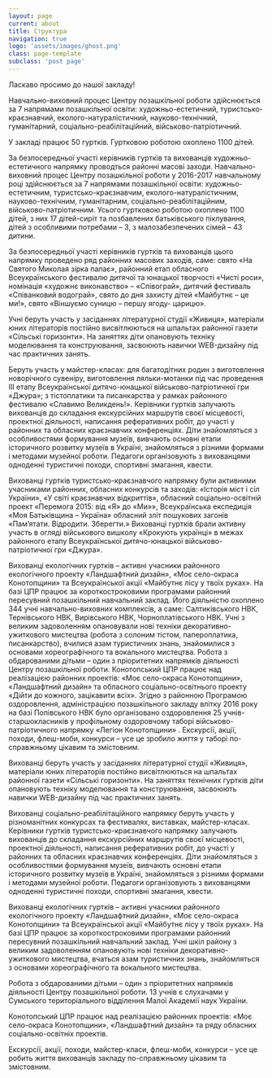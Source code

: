 ```yaml
---
layout: page
current: about
title: Структура
navigation: true
logo: 'assets/images/ghost.png'
class: page-template
subclass: 'post page'
---
```


Ласкаво просимо до нашої закладу!

Навчально-виховний процес Центру позашкільної роботи здійснюється за 7 напрямами позашкільної освіти: художньо-естетичний, туристсько-краєзнавчий, еколого-натуралістичний, науково-технічний, гуманітарний, соціально-реабілітаційний, військово-патріотичний.

У закладі працює 50 гуртків. Гуртковою роботою охоплено 1100 дітей.

За безпосередньої участі керівників гуртків та вихованців художньо-естетичного напрямку проводться районні масові заходи. Навчально-виховний процес Центру позашкільної роботи у 2016-2017 навчальному році здійснюється за 7 напрямами позашкільної освіти: художньо-естетичним, туристсько-краєзнавчим, еколого-натуралістичним, науково-технічним, гуманітарним, соціально-реабілітаційним, військово-патріотичним. Усього гуртковою роботою охоплено 1100 дітей, з них 17 дітей-сиріт та позбавлених батьківського піклування, дітей з особливими потребами – 3, з малозабезпечених сімей – 43 дитини.

За безпосередньої участі керівників гуртків та вихованців цього напрямку проведено ряд районних масових заходів, саме: свято «На Святого Миколая зірка палає», районний етап обласного Всеукраїнського фестивалю дитячої та юнацької творчості «Чисті роси», номінація «художнє виконавство» – «Співограй», дитячий фестиваль «Співанковий водограй», свято до дня захисту дітей «Майбутнє – це ми!», свято «Віншуємо суницю – першу ягоду- царицю».

Учні беруть участь у засіданнях літературної студії «Живиця», матеріали юних літераторів постійно висвітлюються на шпальтах районної газети «Сільські горизонти».
На заняттях діти опановують техніку моделювання та конструювання, засвоюють навички WEB-дизайну під час практичних занять.

Беруть участь у майстер-класах: для багатодітних родин з виготовлення новорічного сувеніру, виготовлення ляльки-мотанки під час проведення ІІІ етапу Всеукраїнської дитячо-юнацької військово-патріотичної гри «Джура»; з тістоплатики та писанкарства у рамках районного фестивалю «Славимо Великдень!».
Керівники гуртків залучають вихованців до складання екскурсійних маршрутів своєї місцевості, проектної діяльності, написання реферативних робіт, до участі у районних та обласних краєзнавчих конференціях. Діти знайомляться з особливостями формування музеїв, вивчають основні етапи історичного розвитку музеїв в Україні, знайомляться з різними формами і методами музейної роботи. Педагоги організовують з вихованцями одноденні туристичні походи, спортивні змагання, квести.

Вихованці гуртків туристсько-краєзнавчого напрямку були активними учасниками районних, обласних конкурсів та заходів: «Історія міст і сіл України», «У світі краєзнавчих відкриттів», обласний соціально-освітній проект «Перемога 2015: від «Я» до «Ми»», Всеукраїнська експедиція «Моя Батьківщина – Україна» обласний зліт пошукових загонів «Пам’ятати. Відродити. Зберегти.» Вихованці гуртків брали активну участь в огляді військового вишколу «Крокують українці» в межах районного етапу Всеукраїнської дитячо-юнацької військово-патріотичної гри «Джура».

Вихованці екологічних гуртків – активні учасники районного екологічного проекту «Ландшафтний дизайн», «Моє село-окраса Конотопщини» та Всеукраїнської акції «Майбутнє лісу у твоїх руках».
На базі ЦПР працює за короткостроковими програмами районний пересувний позашкільний навчальний заклад. Його діяльністю охоплено 344 учні навчально-виховних комплексів, а саме: Салтиківського НВК, Тернівського НВК, Вирівського НВК, Чорноплатівського НВК. Учні з великим задоволенням опановували нові техніки декоративно-ужиткового мистецтва (робота з солоним тістом, папероплатика, писанкарство), вчилися азам туристичних знань, знайомилися з основами хореографічного та вокального мистецтва.
Робота з обдарованими дітьми – один з пріоритетних напрямків діяльності Центру позашкільної роботи.
Конотопський ЦПР працює над реалізацією районних проектів: «Моє село-окраса Конотопщини», «Ландшафтний дизайн» та обласного соціально-освітнього проекту «Дійти до кожного, зацікавити всіх».
Згідно з районною Програмою оздоровлення, адміністрацією позашкільного закладу влітку 2016 року на базі Попівського НВК було організовано оздоровлення 25 учнів-старшокласників у профільному оздоровчому таборі військово-патріотичного напрямку «Легіон Конотопщини» . Екскурсії, акції, походи, флеш-моби, конкурси – усе це зробило життя у таборі по-справжньому цікавим та змістовним.

Вихованці беруть участь у засіданнях літературної студії «Живиця», матеріали юних літераторів постійно висвітлюються на шпальтах районної газети «Сільські горизонти».
На заняттях технічних гуртків діти опановують техніку моделювання та конструювання, засвоюють навички WEB-дизайну під час практичних занять.

Вихованці соціально-реабілітаційного напрямку беруть участь у різноманітних конкурсах та фестивалях, виставках, майстер-класах.
Керівники гуртків туристсько-краєзнавчого напрямку залучають вихованців до складання екскурсійних маршрутів своєї місцевості, проектної діяльності, написання реферативних робіт, до участі у районних та обласних краєзнавчих конференціях. Діти знайомляться з особливостями формування музеїв, вивчають основні етапи історичного розвитку музеїв в Україні, знайомляться з різними формами і методами музейної роботи. Педагоги організовують з вихованцями одноденні туристичні походи, спортивні змагання, квести.

Вихованці екологічних гуртків – активні учасники районного екологічного проекту «Ландшафтний дизайн», «Моє село-окраса Конотопщини» та Всеукраїнської акції «Майбутнє лісу у твоїх руках». На базі ЦПР працює за короткостроковими програмами районний пересувний позашкільний навчальний заклад. Учні шкіл району з великим задоволенням опановують нові техніки декоративно-ужиткового мистецтва, вчаться азам туристичних знань, знайомляться з основами хореографічного та вокального мистецтва.

Робота з обдарованими дітьми – один з пріоритетних напрямків діяльності Центру позашкільної роботи. 13 учнів є слухачами у Сумського територіального відділення Малої Академії наук України.

Конотопський ЦПР працює над реалізацією районних проектів: «Моє село-окраса Конотопщини», «Ландшафтний дизайн» та ряду обласних соціально-освітніх проектів.

Екскурсії, акції, походи, майстер-класи, флеш-моби, конкурси – усе це робить життя вихованців закладу по-справжньому цікавим та змістовним.